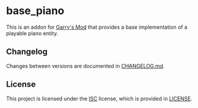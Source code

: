 # base\_piano

This is an addon for [Garry's Mod](https://gmod.facepunch.com/) that provides
a base implementation of a playable piano entity.

## Changelog

Changes between versions are documented in [CHANGELOG.md](CHANGELOG.md).

## License

This project is licensed under the [ISC](https://spdx.org/licenses/ISC) license,
which is provided in [LICENSE](LICENSE).
